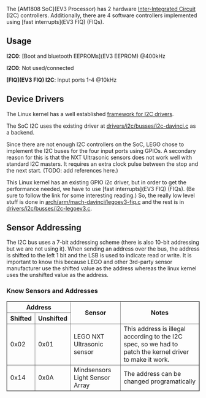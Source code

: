 The [AM1808 SoC](EV3 Processor) has 2 hardware [Inter-Integrated Circuit](https://en.wikipedia.org/wiki/I2c) (I2C) controllers. Additionally, there are 4 software controllers implemented using [fast interrupts](EV3 FIQ) (FIQs).

## Usage
__I2C0__: [Boot and bluetooth EEPROMs](EV3 EEPROM) @400kHz

__I2C0__: Not used/connected

__[FIQ](EV3 FIQ) I2C__: Input ports 1-4 @10kHz

## Device Drivers
The Linux kernel has a well established [framework for I2C drivers](https://www.kernel.org/doc/Documentation/i2c/).

The SoC I2C uses the existing driver at [drivers/i2c/busses/i2c-davinci.c](https://github.com/mindboards/ev3dev-kernel/blob/master/drivers/i2c/busses/i2c-davinci.c) as a backend.

Since there are not enough I2C controllers on the SoC, LEGO chose to implement the I2C buses for the four input ports using GPIOs. A secondary reason for this is that the NXT Ultrasonic sensors does not work well with standard I2C masters. It requires an extra clock pulse between the stop and the next start. (TODO: add references here.) 

This Linux kernel has an existing GPIO i2c driver, but in order to get the performance needed, we have to use [fast interrupts](EV3 FIQ) (FIQs). (Be sure to follow the link for some interesting reading.) So, the really low level stuff is done in [arch/arm/mach-davinci/legoev3-fiq.c](blob/master/arch/arm/mach-davinci/legoev3-fiq.c) and the rest is in [drivers/i2c/busses/i2c-legoev3.c](blob/master/drivers/i2c/busses/i2c-legoev3.c).

## Sensor Addressing
The I2C bus uses a 7-bit addressing scheme (there is also 10-bit addressing but we are not using it). When sending an address over the bus, the address is shifted to the left 1 bit and the LSB is used to indicate read or write. It is important to know this because LEGO and other 3rd-party sensor manufacturer use the shifted value as the address whereas the linux kernel uses the unshifted value as the address.

### Know Sensors and Addresses
<table border="1">
<tr><th colspan="2">Address<th rowspan="2">Sensor<th rowspan="2">Notes
<tr><th>Shifted<th>Unshifted
<tr><td>0x02<td>0x01<td>LEGO NXT Ultrasonic sensor<td>This address is illegal according to the I2C spec, so we had to patch the kernel driver to make it work.
<tr><td>0x14<td>0x0A<td>Mindsensors Light Sensor Array<td>The address can be changed programatically
</table>
